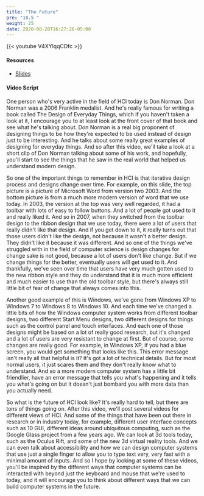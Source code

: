 ```yaml
---
title: "The Future"
pre: "10.5 "
weight: 25
date: 2020-08-28T16:27:26-05:00
---
```


{{< youtube V4XYlqqCDfc >}}

<!-- CIS 115: msEq_sTBzlc -->

#### Resources
* [Slides](../9-Human_Computer_Interaction.pdf)

#### Video Script

One person who's very active in the field of HCI today is Don Norman. Don Norman was a 2006 Franklin medalist. And he's really famous for writing a book called The Design of Everyday Things, which if you haven't taken a look at it, I encourage you to at least look at the front cover of that book and see what he's talking about. Don Norman is a real big proponent of designing things to be how they're expected to be used instead of design just to be interesting. And he talks about some really great examples of designing for everyday things. And so after this video, we'll take a look at a short clip of Don Norman talking about some of his work, and hopefully, you'll start to see the things that he saw in the real world that helped us understand modern design. 

So one of the important things to remember in HCI is that iterative design process and designs change over time. For example, on this slide, the top picture is a picture of Microsoft Word from version two 2003. And the bottom picture is from a much more modern version of word that we use today. In 2003, the version at the top was very well regarded, it had a toolbar with lots of easy to follow buttons. And a lot of people got used to it and really liked it. And so in 2007, when they switched from the toolbar design to the ribbon design that we use today, there were a lot of users that really didn't like that design. And if you get down to it, it really turns out that those users didn't like the design, not because it wasn't a better design. They didn't like it because it was different. And so one of the things we've struggled with in the field of computer science is design changes for change sake is not good, because a lot of users don't like change. But if we change things for the better, eventually users will get used to it. And thankfully, we've seen over time that users have very much gotten used to the new ribbon style and they do understand that it is much more efficient and much easier to use than the old toolbar style, but there's always still little bit of fear of change that always comes into this. 

Another good example of this is Windows, we've gone from Windows XP to Windows 7 to Windows 8 to Windows 10. And each time we've changed a little bits of how the Windows computer system works from different toolbar designs, two different Start Menu designs, two different designs for things such as the control panel and touch interfaces. And each one of those designs might be based on a lot of really good research, but it's changed and a lot of users are very resistant to change at first. But of course, some changes are really good. For example, in Windows XP, if you had a blue screen, you would get something that looks like this. This error message isn't really all that helpful is it? It's got a lot of technical details. But for most normal users, it just scares them and they don't really know what to understand. And so a more modern computer system has a little bit friendlier, have an error message that tells you what's happening and it tells you what's going on but it doesn't just bombard you with more data than you actually need. 

So what is the future of HCI look like? It's really hard to tell, but there are tons of things going on. After this video, we'll post several videos for different views of HCI. And some of the things that have been out there in research or in industry today, for example, different user interface concepts such as 10 GUI, different ideas around ubiquitous computing, such as the Google Glass project from a few years ago. We can look at 3d tools today, such as the Oculus Rift, and some of the new 3d virtual reality tools. And we can even talk about accessibility and how we can design computer systems that use just a single finger to allow you to type text very, very fast with a minimal amount of inputs. And so I hope by looking at some of these videos, you'll be inspired by the different ways that computer systems can be interacted with beyond just the keyboard and mouse that we're used to today, and it will encourage you to think about different ways that we can build computer systems in the future.